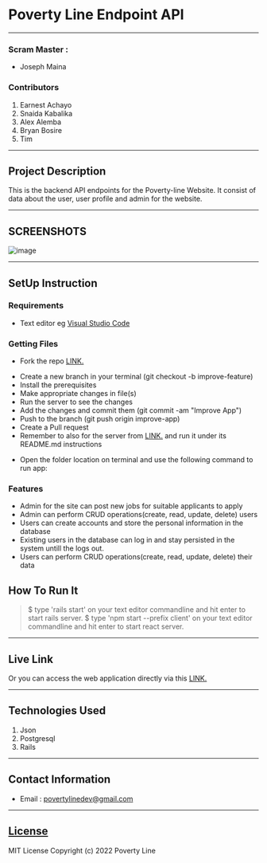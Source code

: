 # Poverty Line Endpoint API

---

### Scram Master :

- Joseph Maina

### Contributors

1. Earnest Achayo
2. Snaida Kabalika
3. Alex Alemba
4. Bryan Bosire
5. Tim

---

## Project Description

This is the backend API endpoints for the Poverty-line Website. It consist of data about the user, user profile and admin for the website.

---

## SCREENSHOTS

![image](./client/public/images/.png)

---

## SetUp Instruction

### Requirements

- Text editor eg [Visual Studio Code](https://code.visualstudio.com/download)

### Getting Files

- Fork the repo [LINK.](https://github.com/AchayoEarnest?tab=repositories)

* Create a new branch in your terminal (git checkout -b improve-feature)
* Install the prerequisites
* Make appropriate changes in file(s)
* Run the server to see the changes
* Add the changes and commit them (git commit -am "Improve App")
* Push to the branch (git push origin improve-app)
* Create a Pull request
* Remember to also for the server from [LINK.](https://github.com/AchayoEarnest/phase-3-personal-blog-react-sinatra-project-api) and run it under its README.md instructions

- Open the folder location on terminal and use the following command to run app:

### Features

- Admin for the site can post new jobs for suitable applicants to apply
- Admin can perform CRUD operations(create, read, update, delete) users
- Users can create accounts and store the personal information in the database
- Existing users in the database can log in and stay persisted in the system untill the logs out.
- Users can perform CRUD operations(create, read, update, delete) their data

## How To Run It

> $ type 'rails start' on your text editor commandline and hit enter to start rails server.
> $ type 'npm start --prefix client' on your text editor commandline and hit enter to start react server.

---

## Live Link

Or you can access the web application directly via this [LINK.]()

---

## Technologies Used

1. Json
2. Postgresql
3. Rails

---

## Contact Information

- Email : povertylinedev@gmail.com

---

## [License](LICENSE)

MIT License
Copyright (c) 2022 Poverty Line
